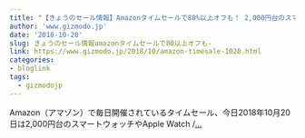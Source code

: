 ```yaml
---
title: "【きょうのセール情報】Amazonタイムセールで80%以上オフも！ 2,000円台のスマートウォッチやApple Watch / iPhone同時充電可能なワイヤレスチャージャーがお買い得に"
author: 'www.gizmodo.jp'
date: '2018-10-20'
slug: きょうのセール情報amazonタイムセールで80以上オフも-
link: https://www.gizmodo.jp/2018/10/amazon-timesale-1020.html
categories:
- bloglink
tags:
  - gizmodojp
---
```


Amazon（アマゾン）で毎日開催されているタイムセール、今日2018年10月20日は2,000円台のスマートウォッチやApple Watch /[... <i class="fas fa-external-link-alt"></i>](https://www.gizmodo.jp/2018/10/amazon-timesale-1020.html)

